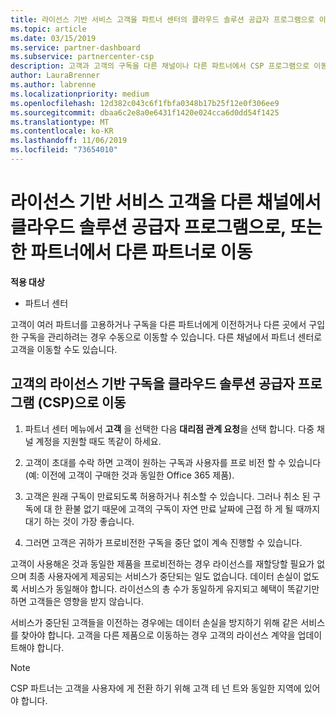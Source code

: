 ```yaml
---
title: 라이선스 기반 서비스 고객을 파트너 센터의 클라우드 솔루션 공급자 프로그램으로 이동 | 파트너 센터
ms.topic: article
ms.date: 03/15/2019
ms.service: partner-dashboard
ms.subservice: partnercenter-csp
description: 고객과 고객의 구독을 다른 채널이나 다른 파트너에서 CSP 프로그램으로 이동합니다.
author: LauraBrenner
ms.author: labrenne
ms.localizationpriority: medium
ms.openlocfilehash: 12d382c043c6f1fbfa0348b17b25f12e0f306ee9
ms.sourcegitcommit: dbaa6c2e8a0e6431f1420e024cca6d0dd54f1425
ms.translationtype: MT
ms.contentlocale: ko-KR
ms.lasthandoff: 11/06/2019
ms.locfileid: "73654010"
---
```

# <a name="transfer-license-based-services-customers-to-the-cloud-solution-provider-program-from-another-channel-or-from-one-partner-to-another"></a>라이선스 기반 서비스 고객을 다른 채널에서 클라우드 솔루션 공급자 프로그램으로, 또는 한 파트너에서 다른 파트너로 이동

**적용 대상**

-  파트너 센터

고객이 여러 파트너를 고용하거나 구독을 다른 파트너에게 이전하거나 다른 곳에서 구입한 구독을 관리하려는 경우 수동으로 이동할 수 있습니다. 다른 채널에서 파트너 센터로 고객을 이동할 수도 있습니다.

## <a name="move-your-customers-license-based-subscriptions-to-the-cloud-solution-provider-program-csp"></a>고객의 라이선스 기반 구독을 클라우드 솔루션 공급자 프로그램 (CSP)으로 이동

1. 파트너 센터 메뉴에서 **고객** 을 선택한 다음 **대리점 관계 요청**을 선택 합니다. 다중 채널 계정을 지원할 때도 똑같이 하세요.

2.  고객이 초대를 수락 하면 고객이 원하는 구독과 사용자를 프로 비전 할 수 있습니다 (예: 이전에 고객이 구매한 것과 동일한 Office 365 제품).

3. 고객은 원래 구독이 만료되도록 허용하거나 취소할 수 있습니다. 그러나 취소 된 구독에 대 한 환불 없기 때문에 고객의 구독이 자연 만료 날짜에 근접 하 게 될 때까지 대기 하는 것이 가장 좋습니다.

4. 그러면 고객은 귀하가 프로비전한 구독을 중단 없이 계속 진행할 수 있습니다.


고객이 사용해온 것과 동일한 제품을 프로비전하는 경우 라이선스를 재할당할 필요가 없으며 최종 사용자에게 제공되는 서비스가 중단되는 일도 없습니다. 데이터 손실이 없도록 서비스가 동일해야 합니다. 라이선스의 총 수가 동일하게 유지되고 혜택이 똑같기만 하면 고객들은 영향을 받지 않습니다.

서비스가 중단된 고객들을 이전하는 경우에는 데이터 손실을 방지하기 위해 같은 서비스를 찾아야 합니다. 고객을 다른 제품으로 이동하는 경우 고객의 라이선스 계약을 업데이트해야 합니다.

>[!NOTE]
>CSP 파트너는 고객을 사용자에 게 전환 하기 위해 고객 테 넌 트와 동일한 지역에 있어야 합니다. 



